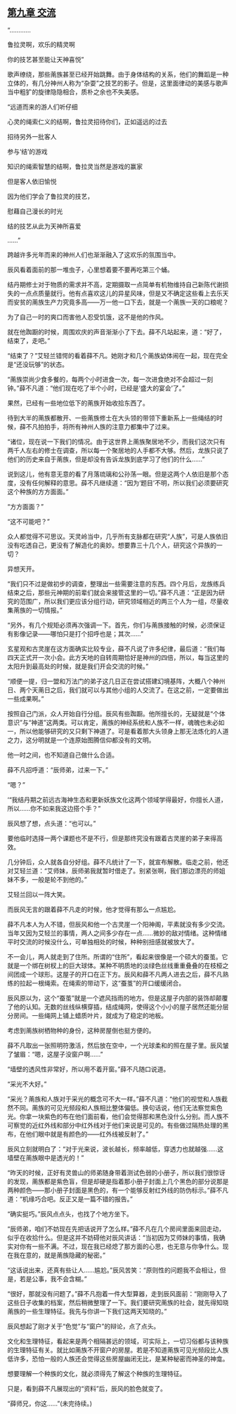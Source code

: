 ## [第九章 交流](https://www.xxbiquge.com/11_11207/9110325.html)


  “…………

  鲁拉灵啊，欢乐的精灵啊

  你的技艺甚至能让天神喜悦”

  歌声缭绕，那些萳族甚至已经开始跳舞。由于身体结构的关系，他们的舞蹈是一种立体的，有几分神州人称为“杂耍”之技艺的影子。但是，这里面律动的美感与歌声当中粗犷的旋律隐隐相合，质朴之余也不失美感。

  “远道而来的游人们听仔细

  心灵的绳索仁义的结啊，鲁拉灵招待你们，正如遥远的过去

  招待另外一批客人

  参与‘结’的游戏

  知识的绳索智慧的结啊，鲁拉灵当然是游戏的赢家

  但是客人依旧愉悦

  因为他们学会了鲁拉灵的技艺，

  慰藉自己漫长的时光

  结的技艺从此为天神所喜爱

  ……”

  跨越许多光年而来的神州人们也渐渐融入了这欢乐的氛围当中。

  辰风看着面前的那一堆虫子，心里想着要不要再吃第三个蛹。

  结丹期修士对于物质的需求并不高，定期摄取一点简单有机物维持自己新陈代谢损失的一点点质量就行。他有点喜欢这儿的异星风味，但是又不确定这些看上去乐天而安贫的萳族生产力究竟多高——万一他一口下去，就是一个萳族一天的口粮呢？

  为了自己一时的爽口而害他人忍受饥饿，这不是他的作风。

  就在他踟蹰的时候，周围欢庆的声音渐渐小了下去。薛不凡站起来，道：“好了，结束了，走吧。”

  “结束了？”艾轻兰错愕的看着薛不凡。她刚才和几个萳族幼体闹在一起，现在完全是“还没玩够”的状态。

  “萳族崇尚少食多餐的，每两个小时进食一次，每一次进食绝对不会超过一刻钟。”薛不凡道：“他们现在吃了半个小时，已经是‘盛大的宴会’了。”

  果然，已经有一些地位低下的萳族开始收拾东西了。

  待到大半的萳族都散开、一些萳族修士在大头领的带领下重新系上一些绳结的时候，薛不凡拍拍手，将所有神州人族的注意力都集中了过来。

  “诸位，现在说一下我们的情况。由于这世界上萳族聚居地不少，而我们这次只有两千人左右的修士在调查，所以每一个聚居地的人手都不大够。然后，龙族只说了他们的历史来自于萳族，但是却没有告诉龙族到底学习了他们的什么……”

  说到这儿，他有意无意的看了月落琉璃和公孙荡一眼。但是这两个人依旧是那个态度，没有任何解释的意思。薛不凡继续道：“因为‘题目’不明，所以我们必须要研究这个种族的方方面面。”

  “方方面面？”

  “这不可能吧？”

  众人都觉得不可思议。天灵岭当中，几乎所有支脉都在研究“人族”，可是人族依旧没有吃透自己，更没有了解造化的奥妙。想要靠三十几个人，研究这个异族的一切？

  异想天开。

  “我们只不过是做初步的调查，整理出一些需要注意的东西。四个月后，龙族练兵结束之后，那些元神期的前辈们就会来接管这里的一切。”薛不凡道：“正是因为研究的范围广，所以我们更应该分组行动，研究领域相近的两三个人为一组，尽量收集萳族的一切情报。”

  “另外，有几个规矩必须再次强调一下。首先，你们与萳族接触的时候，必须保证有影像记录——哪怕只是打个招呼也是；其次……”

  玄星观和古灵崖在这方面确实比较专业，薛不凡说了许多纪律，最后道：“我们每四天正式开一次小会。此方天地的自转周期恰好是神州的四倍，所以，每当这里的太阳升到最高处的时候，就是我们开会交流的时候。”

  “顺便一提，归一盟和万法门的弟子这几日正在尝试搭建幻境基阵，大概八个神州日、两个天萳日之后，我们就可以与其他小组的人交流了。在这之前，一定要做出一些成果啊。”

  按照自己门派，众人开始自行分组。辰风有些踟蹰。他所擅长的，无疑就是“个体意识”与“神道”这两类。可以肯定，萳族的神经系统和人族不一样，魂魄也未必如一，所以他能够研究的又只剩下神道了。可是看着那大头领身上那无法炼化的人道之力，这分明就是一个连原始图腾信仰都没有的文明。

  他一时之间，也不知道自己做什么合适。

  薛不凡招呼道：“辰师弟，过来一下。”

  “嗯？”

  ‘“我结丹期之前远古海神生态和更新妖族文化这两个领域学得最好，你擅长人道，所以……你不如来我这边搭个手？”

  辰风想了想，点头道：“也可以。”

  要他临时选择一两个课题也不是不行，但是那终究没有跟着古灵崖的弟子来得高效。

  几分钟后，众人就各自分好组。薛不凡统计了一下，就宣布解散。临走之前，他还对艾轻兰道：“艾师妹，辰师弟我就暂时借走了。别紧张啊，我们那边漂亮的师姐妹不多，一般是轮不到他的。”

  艾轻兰回以一阵大笑。

  而辰风无言的跟着薛不凡走的时候，他才觉得有那么一点尴尬。

  薛不凡本人为人不错，但辰风和他一个古灵崖一个阳神阁，平素就没有多少交流。当年又因为艾轻兰的事情，两人之间多少存在一点……微妙的敌对情绪。这种情绪平时交流的时候没什么，可单独相处的时候，种种别扭感就被放大了。

  不一会儿，两人就走到了住所。所谓的“住所”，看起来很像是一个硕大的蚕茧。它就是一个绑在树杈上的巨大球体。某种不明质地的淡绿色丝线重重叠叠的在枝桠之间团成一个球形。这屋子的开口在正下方。辰风和薛不凡两人进去之后，薛不凡熟练的拉起一根绳索。在绳索的带动下，这“蚕茧”的开口缓缓闭合。

  辰风原以为，这个“蚕茧”就是一个遮风挡雨的地方。但是这屋子内部的装饰却颠覆了他的认知。无数的丝线纵横穿插，结成绳网，使得这个小小的屋子居然还能分层分房间。一些绳网上铺上蜡质叶片，就成为了稳定的地板。

  考虑到萳族树栖物种的身份，这种房屋倒也挺方便的。

  薛不凡取出一张照明符激活，然后放在空中，一个光球柔和的照在屋子里。辰风皱了皱眉：“嗯，这屋子没窗户啊……”

  “墙壁的透风性非常好，所以用不着开窗。”薛不凡随口说道。

  “采光不大好。”

  “采光？萳族和人族对于采光的概念可不大一样。”薛不凡道：“他们的视觉和人族截然不同。萳族的可见光频段和人族相比整体偏低。换句话说，他们无法察觉紫色光。你拿一块紫色的布在他们面前看，他们会觉得那和黑色没什么分别。而人族不可察觉的近红外线和部分中红外线对于他们来说是可见的。有些做过隔热处理的黑布，在他们眼中就是有颜色的——红外线被反射了。”

  辰风立刻就明白了：“对于光来说，波长越长，频率越低，穿透力也就越强……这墙壁在萳族眼中是透光的！”

  “昨天的时候，正好有灵兽山的师弟随身带着测试色弱的小册子，所以我们很惊讶的发现，萳族都是紫色盲，但是却硬是指着那小册子封面上几个黑色的部分说那是两种颜色——那小册子封面是黑色的，有一个能够反射红外线的防伪标示。”薛不凡道：“机缘巧合吧。反正又是一篇不错的报告。”

  “确实挺巧。”辰风点点头，也找了个地方坐下。

  “辰师弟，咱们不妨现在先把话说开了怎么样。”薛不凡在几个房间里面来回走动，似乎在收拾什么。但是这并不妨碍他对辰风讲话：“当初因为艾师妹的事情，我确实对你有一些不满。不过，现在我已经熄了那方面的心思，也无意与你争什么。现在我在意的，就是萳族隐藏的秘密。”

  “这话说出来，还真有些让人……尴尬。”辰风苦笑：“原则性的问题我不会相让，但是，若是公事，我不会含糊。”

  “很好，那就没有问题了。”薛不凡抱着一件大型算器，走到辰风面前：“刚刚导入了这些日子收集的档案，然后稍微整理了一下。我们要研究萳族的社会，就先得知晓萳族的一些生理特征。我先与你讲一下我们这两天知晓的。”

  辰风想起了刚才关于“色觉”与“窗户”的辩论，点了点头。

  文化和生理特征，看起来是两个相隔甚远的领域，可实际上，一切习俗都与该种族的生理特征有关。就比如萳族不开窗户的房屋。若是不知道萳族可见光频段比人族低许多，恐怕一般的人族还会觉得这些房屋幽闭无比，是某种秘密而神圣的神龛。

  想要理解一个种族的文化，就必须得先了解这个种族的生理特征。

  只是，看到薛不凡展现出的“资料”后，辰风的脸色就变了。

  “薛师兄，你这……”(未完待续。)
